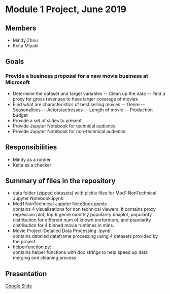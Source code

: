 # Module 1 Project, June 2019

## Members
- Mindy Zhou
- Keita MIyaki

## Goals
### Provide a business proposal for a new movie business at Microsoft
- Determine the dataset and target variables
-- Clean up the data
-- Find a proxy for gross revenues to have larger coverage of movies
- Find what are characteristics of best selling movies
-- Genre
-- Seasonalities
-- Actors/actresses
-- Length of movie
-- Production budget 
- Provide a set of slides to present
- Provide Jupyter Notebook for technical audience
- Provide Jupyter Notebook for non-technical audience

## Responsibilities
- Mindy as a runner
- Keita as a checker

## Summary of files in the repository
- data folder (zipped datasets) with pickle files for Mod1 NonTechnical Jupyter Notebook.ipynb
- Mod1 NonTechnical Jupyter NoteBook.ipynb:   
contains 4 visualizations for non technical viewers. It contains proxy regression plot, top 6 genre monthly popularity boxplot, popularity distribution for different num of known performers, and popularity distribution for 4 binned movie runtimes in mins. 
- Movie Project-Detailed Data Processing .ipynb:  
contains detailed dataframe processing using 4 datasets provided by the project. 
- helperfunction.py:  
contains helper functions with doc strings to help speed up data merging and cleaning process.

## Presentation
[Google Slide](https://docs.google.com/presentation/d/1RW8_57sHUw1es6_lOZlN27RJTAgQW4ZXbsMHGTTiZh0/edit?usp=sharing)


